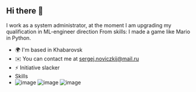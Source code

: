 ## Hi there 👋
I work as a system administrator, at the moment I am upgrading my qualification in ML-engineer direction From skills: I made a game like Mario in Python.
- 🌍 I'm based in Khabarovsk
- ✉️ You can contact me at sergej.noviczkij@mail.ru
- ⚡ Initiative slacker
 - Skills
  - ![image](https://github.com/user-attachments/assets/0d25ad5c-94f3-4355-8bfd-2fc2cd216a50) ![image](https://github.com/user-attachments/assets/57bc2eab-ae0b-49e1-992e-d2cfa0253077) ![image](https://github.com/user-attachments/assets/90e9ef9f-06e3-4734-8a75-3554088ecb09)


  




